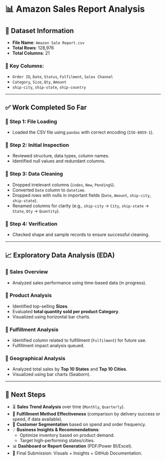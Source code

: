 # 📊 Amazon Sales Report Analysis

## 📁 Dataset Information

* **File Name**: `Amazon Sale Report.csv`
* **Total Rows**: 128,976
* **Total Columns**: 21

### 📌 Key Columns:
- `Order ID`, `Date`, `Status`, `Fulfilment`, `Sales Channel`
- `Category`, `Size`, `Qty`, `Amount`
- `ship-city`, `ship-state`, `ship-country`

---

## ✅ Work Completed So Far

### 🔹 Step 1: File Loading
* Loaded the CSV file using `pandas` with correct encoding (`ISO-8859-1`).

### 🔹 Step 2: Initial Inspection
* Reviewed structure, data types, column names.
* Identified null values and redundant columns.

### 🔹 Step 3: Data Cleaning
* Dropped irrelevant columns (`index`, `New`, `PendingS`).
* Converted `Date` column to `datetime`.
* Dropped rows with nulls in important fields (`Date`, `Amount`, `ship-city`, `ship-state`).
* Renamed columns for clarity (e.g., `ship-city` → `City`, `ship-state` → `State`, `Qty` → `Quantity`).

### 🔹 Step 4: Verification
* Checked shape and sample records to ensure successful cleaning.

---

## 📈 Exploratory Data Analysis (EDA)

### 🔸 Sales Overview
* Analyzed sales performance using time-based data (in progress).

### 🔸 Product Analysis
* Identified top-selling **Sizes**.
* Evaluated **total quantity sold per product Category**.
* Visualized using horizontal bar charts.

### 🔸 Fulfillment Analysis
* Identified column related to fulfillment (`Fulfilment`) for future use.
* Fulfillment impact analysis queued.

### 🔸 Geographical Analysis
* Analyzed total sales by **Top 10 States** and **Top 10 Cities**.
* Visualized using bar charts (Seaborn).

---

## 🔮 Next Steps

- ⏳ **Sales Trend Analysis** over time (`Monthly`, `Quarterly`).
- 🚚 **Fulfillment Method Effectiveness** (comparison by delivery success or speed, if data available).
- 👥 **Customer Segmentation** based on spend and order frequency.
- 💡 **Business Insights & Recommendations**:
  - Optimize inventory based on product demand.
  - Target high-performing states/cities.
- 📊 **Dashboard or Report Generation** (PDF/Power BI/Excel).
- 📁 Final Submission: Visuals + Insights + GitHub Documentation.
